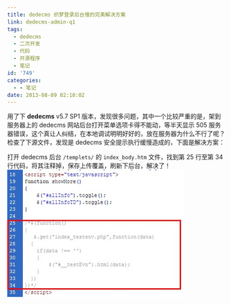 ```yaml
---
title: dedecms 织梦登录后台慢的完美解决方案
link: dedecms-admin-q1
tags:
  - dedecms
  - 二次开发
  - 代码
  - 开源程序
  - 笔记
id: '749'
categories:
  - - 笔记
date: 2013-08-09 02:10:02
---
```


用了下 **dedecms** v5.7 SP1 版本，发现很多问题，其中一个比较严重的是，架到服务器上的 dedecms 网站后台打开菜单选项卡得不能动，等半天显示 505 服务器错误，这个真让人纠结，在本地调试明明好好的，放在服务器为什么不行了呢？
检查了下源文件，发现是 dedecms 安全提示执行缓慢造成的，下面是解决方案：

打开 dedecms 后台 `/templets/` 的 `index_body.htm` 文件，找到第 25 行至第 34 行代码，将其注释掉，保存上传覆盖，刷新下后台，解决了！ ![dedecms-admin-q1](../images/uploads/2013/08/0.jpg)